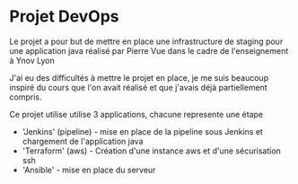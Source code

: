 # Projet DevOps
Le projet a pour but de mettre en place une infrastructure de staging pour une application java
réalisé par Pierre Vue dans le cadre de l'enseignement à Ynov Lyon

J'ai eu des difficultés à mettre le projet en place, je me suis beaucoup inspiré du cours que l'on avait réalisé et que j'avais déjà partiellement compris.

Ce projet utilise utilise 3 applications, chacune represente une étape 

- 'Jenkins' (pipeline) - mise en place de la pipeline sous Jenkins et chargement de l'application java 
- 'Terraform' (aws) - Création d'une instance aws et d'une sécurisation ssh
- 'Ansible' - mise en place du serveur